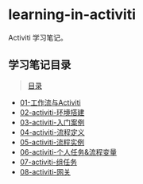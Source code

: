# learning-in-activiti

Activiti 学习笔记。

## 学习笔记目录

> [目录](doc)

- [01-工作流与Activiti](doc/01-工作流与Activiti.md)
- [02-activiti-环境搭建](doc/02-activiti-环境搭建.md)
- [03-activiti-入门案例](doc/03-activiti-入门案例.md)
- [04-activiti-流程定义](doc/04-activiti-流程定义.md)
- [05-activiti-流程实例](doc/05-activiti-流程实例.md)
- [06-activiti-个人任务&流程变量](doc/06-activiti-个人任务&流程变量.md)
- [07-activiti-组任务](doc/07-activiti-组任务.md)
- [08-activiti-网关](doc/08-activiti-网关.md)
